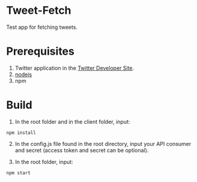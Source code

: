#  Tweet-Fetch
Test app for fetching tweets.

# Prerequisites
1. Twitter application in the [Twitter Developer Site](https://developer.twitter.com/).
2. [nodejs](https://nodejs.org/en/)
3. npm

# Build
1. In the root folder and in the client folder, input:

 `npm install`

2. In the config.js file found in the root directory, input your API consumer and secret (access token and secret can be optional).

3. In the root folder, input:

 `npm start`
